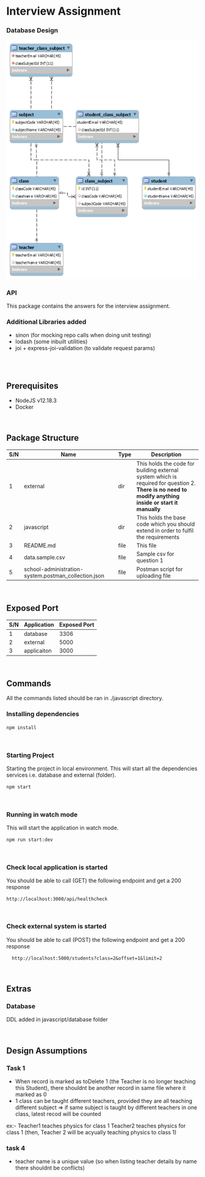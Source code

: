 # Interview Assignment

### Database Design

![alt text](ERP.png "ER Diagram")

### API

This package contains the answers  for the interview assignment.<br>
### Additional Libraries added
- sinon (for mocking repo calls when doing unit testing)
- lodash (some inbuilt utilities)
- joi + express-joi-validation (to validate request params)
<br>
<br>


## Prerequisites
- NodeJS v12.18.3
- Docker

<br>

## Package Structure
| S/N | Name | Type | Description |
|-----|------|------|-------------|
| 1 | external | dir | This holds the code for building external system which is required for question 2.<br><b>There is no need to modify anything inside or start it manually</b>
| 2 | javascript | dir | This holds the base code which you should extend in order to fulfil the requirements |
| 3 | README.md | file | This file |
| 4 | data.sample.csv | file | Sample csv for question 1 |
| 5 | school-administration-system.postman_collection.json | file | Postman script for uploading file |

<br>

## Exposed Port
| S/N | Application | Exposed Port |
|-----|-------------|--------------|
| 1 | database | 3306 |
| 2 | external | 5000 |
| 3 | applicaiton | 3000 |

<br>

## Commands
All the commands listed should be ran in ./javascript directory.

### Installing dependencies
```bash
npm install
```

<br>

### Starting Project
Starting the project in local environment.
This will start all the dependencies services i.e. database and external (folder).
```bash
npm start
```

<br>

### Running in watch mode
This will start the application in watch mode.
```bash
npm run start:dev
```

<br>

### Check local application is started
You should be able to call (GET) the following endpoint and get a 200 response

```
http://localhost:3000/api/healthcheck
```

<br>

### Check external system is started
You should be able to call (POST) the following endpoint and get a 200 response
```
  http://localhost:5000/students?class=2&offset=1&limit=2
```

<br>

## Extras

### Database
DDL added in javascript/database folder

<br>

## Design Assumptions

### Task 1
- When record is marked as toDelete 1 (the Teacher is no longer teaching this Student), there shouldnt be another record in same file where it marked as 0
- 1 class can be taught different teachers, provided they are all teaching different subject => if same subject is taught by different teachers in one class, latest recod will be counted

ex:- Teacher1 teaches physics for class 1
     Teacher2 teaches physics for class 1  (then, Teacher 2 will be acyually teaching physics to class 1)

### task 4
- teacher name is a unique value (so when listing teacher details by name there shouldnt be conflicts)
